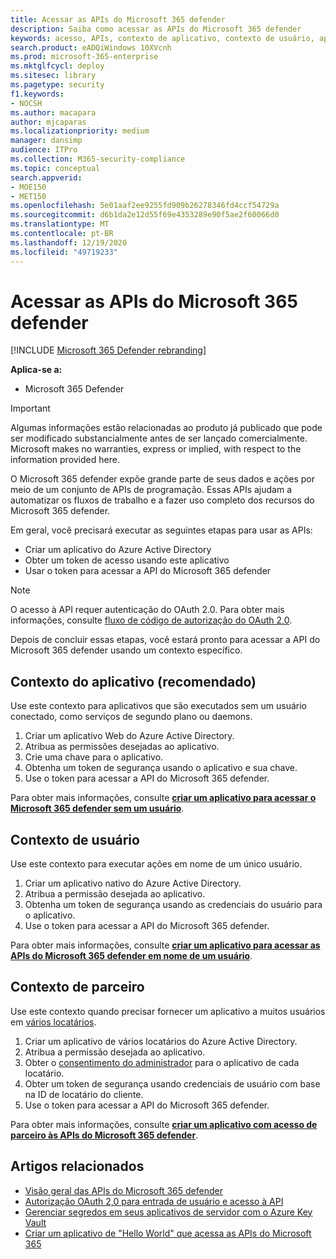 ```yaml
---
title: Acessar as APIs do Microsoft 365 defender
description: Saiba como acessar as APIs do Microsoft 365 defender
keywords: acesso, APIs, contexto de aplicativo, contexto de usuário, aplicativo AAD, token de acesso
search.product: eADQiWindows 10XVcnh
ms.prod: microsoft-365-enterprise
ms.mktglfcycl: deploy
ms.sitesec: library
ms.pagetype: security
f1.keywords:
- NOCSH
ms.author: macapara
author: mjcaparas
ms.localizationpriority: medium
manager: dansimp
audience: ITPro
ms.collection: M365-security-compliance
ms.topic: conceptual
search.appverid:
- MOE150
- MET150
ms.openlocfilehash: 5e01aaf2ee9255fd909b26278346fd4ccf54729a
ms.sourcegitcommit: d6b1da2e12d55f69e4353289e90f5ae2f60066d0
ms.translationtype: MT
ms.contentlocale: pt-BR
ms.lasthandoff: 12/19/2020
ms.locfileid: "49719233"
---
```

# <a name="access-the-microsoft-365-defender-apis"></a>Acessar as APIs do Microsoft 365 defender

[!INCLUDE [Microsoft 365 Defender rebranding](../includes/microsoft-defender.md)]

**Aplica-se a:**

- Microsoft 365 Defender

> [!IMPORTANT]
> Algumas informações estão relacionadas ao produto já publicado que pode ser modificado substancialmente antes de ser lançado comercialmente. Microsoft makes no warranties, express or implied, with respect to the information provided here.

O Microsoft 365 defender expõe grande parte de seus dados e ações por meio de um conjunto de APIs de programação. Essas APIs ajudam a automatizar os fluxos de trabalho e a fazer uso completo dos recursos do Microsoft 365 defender.

Em geral, você precisará executar as seguintes etapas para usar as APIs:

- Criar um aplicativo do Azure Active Directory
- Obter um token de acesso usando este aplicativo
- Usar o token para acessar a API do Microsoft 365 defender

> [!NOTE]
> O acesso à API requer autenticação do OAuth 2.0. Para obter mais informações, consulte [fluxo de código de autorização do OAuth 2,0](https://docs.microsoft.com/azure/active-directory/develop/active-directory-v2-protocols-oauth-code).

Depois de concluir essas etapas, você estará pronto para acessar a API do Microsoft 365 defender usando um contexto específico.

## <a name="application-context-recommended"></a>Contexto do aplicativo (recomendado)

Use este contexto para aplicativos que são executados sem um usuário conectado, como serviços de segundo plano ou daemons.

1. Criar um aplicativo Web do Azure Active Directory.
2. Atribua as permissões desejadas ao aplicativo.
3. Crie uma chave para o aplicativo.
4. Obtenha um token de segurança usando o aplicativo e sua chave.
5. Use o token para acessar a API do Microsoft 365 defender.

Para obter mais informações, consulte **[criar um aplicativo para acessar o Microsoft 365 defender sem um usuário](api-create-app-web.md)**.

## <a name="user-context"></a>Contexto de usuário

Use este contexto para executar ações em nome de um único usuário.

1. Criar um aplicativo nativo do Azure Active Directory.
2. Atribua a permissão desejada ao aplicativo.
3. Obtenha um token de segurança usando as credenciais do usuário para o aplicativo.
4. Use o token para acessar a API do Microsoft 365 defender.

Para obter mais informações, consulte **[criar um aplicativo para acessar as APIs do Microsoft 365 defender em nome de um usuário](api-create-app-user-context.md)**.

## <a name="partner-context"></a>Contexto de parceiro

Use este contexto quando precisar fornecer um aplicativo a muitos usuários em [vários locatários](https://docs.microsoft.com/azure/active-directory/develop/single-and-multi-tenant-apps).

1. Criar um aplicativo de vários locatários do Azure Active Directory.
2. Atribua a permissão desejada ao aplicativo.
3. Obter o [consentimento do administrador](https://docs.microsoft.com/azure/active-directory/develop/v2-permissions-and-consent#requesting-consent-for-an-entire-tenant) para o aplicativo de cada locatário.
4. Obter um token de segurança usando credenciais de usuário com base na ID de locatário do cliente.
5. Use o token para acessar a API do Microsoft 365 defender.

Para obter mais informações, consulte **[criar um aplicativo com acesso de parceiro às APIs do Microsoft 365 defender](api-partner-access.md)**.

## <a name="related-articles"></a>Artigos relacionados

- [Visão geral das APIs do Microsoft 365 defender](api-overview.md)
- [Autorização OAuth 2,0 para entrada de usuário e acesso à API](https://docs.microsoft.com/azure/active-directory/develop/active-directory-v2-protocols-oauth-code)
- [Gerenciar segredos em seus aplicativos de servidor com o Azure Key Vault](https://docs.microsoft.com/learn/modules/manage-secrets-with-azure-key-vault/)
- [Criar um aplicativo de "Hello World" que acessa as APIs do Microsoft 365](api-hello-world.md)
